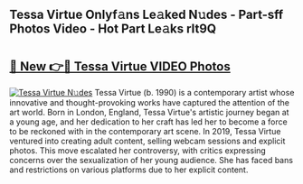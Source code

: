 ## Tessa Virtue Onlyf𝚊ns Le𝚊ked N𝚞des - Part-sff Photos Video - Hot Part Le𝚊ks rIt9Q

# <h2><a href="http://ac42199.deff.icu/?id=Tessa+Virtue">🔗 New 👉🔴 Tessa Virtue VIDEO Photos</a></h2>

[![Tessa Virtue N𝚞des](https://i.imgur.com/rIISA9y.gif)](http://ac42199.deff.icu/?id=Tessa+Virtue)
Tessa Virtue (b. 1990) is a contemporary artist whose innovative and thought-provoking works have captured the attention of the art world. Born in London, England, Tessa Virtue's artistic journey began at a young age, and her dedication to her craft has led her to become a force to be reckoned with in the contemporary art scene. In 2019, Tessa Virtue ventured into creating adult content, selling webcam sessions and explicit photos. This move escalated her controversy, with critics expressing concerns over the sexualization of her young audience. She has faced bans and restrictions on various platforms due to her explicit content.
